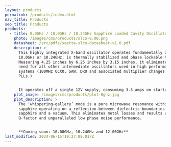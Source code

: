 ```yaml
---
layout: products
permalink: /products/index.html
nav_title: Products
seo_title: Products
products:
  - title: 8.0GHz / 10.0GHz / 10.24GHz Sapphire Loaded Cavity Oscillator
    photo: /images/cms/products/slco-8.00.png
    datasheet: /src/pdfs/saetta-slco-datasheet-v1.0.pdf
    description: >-
      This highly integrated X-band oscillator operates fundamentally at 8.0GHz,
      10.0GHz or 10.24GHz, is thermally stabilized and phase lockable to 10MHz.
      Measuring 4.25 inches by 6.25 inches by 3.15 inches, it eliminates the
      need for all other intermediate oscillators used in high performance
      systems (100MHz OCXO, SAW, DRO and associated multiplier changes and
      PLLs.)


      It operates off a single 12V supply, consuming 3.5 amps on startup and dropping to less than 1 amp at lab temperatures.
    plot_image: /images/cms/products/plot-8ghz.jpg
    plot_description: >
      The ‘whispering-gallery’ mode is a pure microwave resonance within the
      sapphire operating on a reflection between dielectric boundaries of the
      sapphire and a vacuum. This eliminates metal losses and results ultra high
      Q-factor and unparalleled low phase noise performance.


      **Coming soon: 10.00GHz, 10.24GHz and 12.00GHz**
last_modified: 2024-06-15T19:27:09.017Z
---
```

